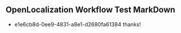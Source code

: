 ## OpenLocalization Workflow Test MarkDown
* e1e6cb8d-0ee9-4831-a8e1-d2680fa61384 
thanks!<!--HONumber=Mar16_HO2-->
